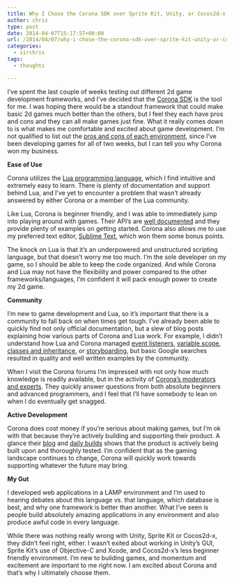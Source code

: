 ```yaml
---
title: Why I Chose the Corona SDK over Sprite Kit, Unity, or Cocos2d-x
author: chris
type: post
date: 2014-04-07T15:17:57+00:00
url: /2014/04/07/why-i-chose-the-corona-sdk-over-sprite-kit-unity-or-cocos2d-x/
categories:
  - sirchris
tags:
  - thoughts

---
```

I&#8217;ve spent the last couple of weeks testing out different 2d game development frameworks, and I&#8217;ve decided that the [Corona SDK][1] is the tool for me. I was hoping there would be a standout framework that could make basic 2d games much better than the others, but I feel they each have pros and cons and they can all make games just fine. What it really comes down to is what makes me comfortable and excited about game development. I&#8217;m not qualified to list out the [pros and cons of each environment][2], since I&#8217;ve been developing games for all of two weeks, but I can tell you why Corona won my business.

<!--more-->

**Ease of Use**
  
Corona utilizes the [Lua programming language][3], which I find intuitive and extremely easy to learn. There is plenty of documentation and support behind Lua, and I&#8217;ve yet to encounter a problem that wasn&#8217;t already answered by either Corona or a member of the Lua community.

Like Lua, Corona is beginner friendly, and I was able to immediately jump into playing around with games. Their API&#8217;s are [well documented][4] and they provide plenty of examples on getting started. Corona also allows me to use my preferred text editor, [Sublime Text][5], which won them some bonus points.

The knock on Lua is that it&#8217;s an underpowered and unstructured scripting language, but that doesn&#8217;t worry me too much. I&#8217;m the sole developer on my game, so I should be able to keep the code organized. And while Corona and Lua may not have the flexibility and power compared to the other frameworks/languages, I&#8217;m confident it will pack enough power to create my 2d game.

**Community**
  
I&#8217;m new to game development and Lua, so it&#8217;s important that there is a community to fall back on when times get tough. I&#8217;ve already been able to quickly find not only official documentation, but a slew of blog posts explaining how various parts of Corona and Lua work. For example, I didn&#8217;t understand how Lua and Corona managed [event listeners][6], [variable scope][7], [classes and inheritance][8], or [storyboarding][9], but basic Google searches resulted in quality and well written examples by the community.

When I visit the Corona forums I&#8217;m impressed with not only how much knowledge is readily available, but in the activity of [Corona&#8217;s moderators and experts][10]. They quickly answer questions from both absolute beginners and advanced programmers, and I feel that I&#8217;ll have somebody to lean on when I do eventually get snagged.

**Active Development**
  
Corona does cost money if you&#8217;re serious about making games, but I&#8217;m ok with that because they&#8217;re actively building and supporting their product. A glance their [blog][11] and [daily builds][12] shows that the product is actively being built upon and thoroughly tested. I&#8217;m confident that as the gaming landscape continues to change, Corona will quickly work towards supporting whatever the future may bring.

**My Gut**
  
I developed web applications in a LAMP environment and I&#8217;m used to hearing debates about this language vs. that language, which database is best, and why one framework is better than another. What I&#8217;ve seen is people build absolutely amazing applications in any environment and also produce awful code in every language.

While there was nothing really wrong with Unity, Sprite Kit or Cocos2d-x, they didn&#8217;t feel right, either. I wasn&#8217;t exited about working in Unity&#8217;s GUI, Sprite Kit&#8217;s use of Objective-C and Xcode, and Cocos2d-x&#8217;s less beginner friendly environment. I&#8217;m new to building games, and momentum and excitement are important to me right now. I am excited about Corona and that&#8217;s why I ultimately choose them.

 [1]: http://coronalabs.com/products/corona-sdk/
 [2]: http://www.raywenderlich.com/67585/cocos2d-vs-sprite-kit-vs-unity-2d-tech-talk-video
 [3]: http://www.lua.org/docs.html
 [4]: http://docs.coronalabs.com/api/
 [5]: http://www.sublimetext.com
 [6]: http://www.omidahourai.com/2013-06-27/improve-runtime-event-listeners-by-using-closures-lua-corona-sdk
 [7]: http://www.develephant.net/how-to-use-global-variables-in-corona-sdk/
 [8]: http://www.omidahourai.com/from-zero-to-oo-ardentkids-guide-to-object-oriented-lua-with-corona-sdk
 [9]: http://www.develephant.net/a-simple-storyboard-framework-for-corona-sdk-part-1/
 [10]: http://forums.coronalabs.com/user/414323-rob-miracle/
 [11]: http://coronalabs.com/blog/
 [12]: http://developer.coronalabs.com/corona-daily-builds/summary